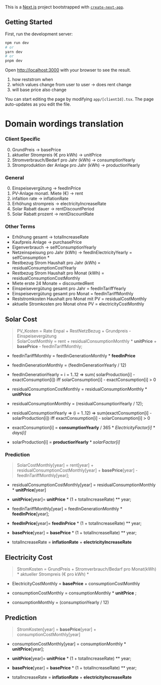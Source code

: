 This is a [Next.js](https://nextjs.org/) project bootstrapped with [`create-next-app`](https://github.com/vercel/next.js/tree/canary/packages/create-next-app).

## Getting Started

First, run the development server:

```bash
npm run dev
# or
yarn dev
# or
pnpm dev
```

Open [http://localhost:3000](http://localhost:3000) with your browser to see the result.

1. how reststrom when
2. which values change from user to user -> does rent change
3. will base price also change


You can start editing the page by modifying `app/[clientId].tsx`. The page auto-updates as you edit the file.

# Domain wordings translation
### Client Specific
0. GrundPreis -> basePrice 
1. aktueller Strompreis (€ pro kWh) -> unitPrice
2. Stromverbrauch/Bedarf  pro Jahr (kWh) -> consumptionYearly
3. Stromproduktion der Anlage pro Jahr (kWh) -> productionYearly

### General
0. Einspeisevergütung -> feedInPrice
1. PV-Anlage monatl. Miete (€) -> rent
2. infaltion rate -> inflationRate
3. Erhöhung strompreis -> electricityIncreaseRate
4. Solar Rabatt dauer -> rentDiscountPeriod
5. Solar Rabatt prozent -> rentDiscountRate

### Other Terms

- Erhöhung gesamt -> totalIncreaseRate
- Kaufpreis Anlage -> purchasePrice
- Eigenverbrauch -> selfConsumptionYearly
- Netzeinspeisung pro Jahr (kWh) -> feedInElectricityYearly = selfConsumption * 
- Restbezug Strom Haushalt pro Jahr (kWh) = residualConsumptionCostYearly
- Restbezug Strom Haushalt pro Monat (kWh) = residualConsumptionCostMonthly
- Miete erste 24 Monate = discountedRent
- Einspeisevergütung gesamt pro Jahr = feedInTariffYearly
- Einspeisevergütung gesamt pro Monat = feedInTariffMonthly
- Reststromkosten Haushalt pro Monat mit PV = residualCostMonthly
- aktuelle Stromkosten pro Monat ohne PV = electricityCostMonthly

## Solar Cost

> PV_Kosten        = Rate Enpal + RestNetzBezug                                     + Grundpreis    - Einspeisevergütung \
> SolarCostMonthly = rent       + residualConsumptionMonthly * **unitPrice**        + **basePrice** - feedInTariffMonthly;

- feedInTariffMonthly = feedInGenerationMonthly   * **feedInPrice**
- feedInGenerationMonthly = (feedInGenerationYearly / 12) 
- feedInGenerationYearly = i = 1..12 => sum( solarProduction[i] - exactConsumption[i]) iff solarConsumption[i] - exactConsumption[i] > 0

- residualConsumptionCostMonthly = residualConsumptionMonthly  * **unitPrice** 
- residualConsumptionMonthly = (residualConsumptionYearly / 12);
- residualConsumptionYearly => (i = 1..12) => sum(exactConsumption[i] - solarProduction[i]) iff exactConsumption[i] - solarConsumption[i] > 0 

- exactConsumption[i] = **consumptionYearly** / 365 * *ElectricityFactor[i]* * *days[i]*
- solarProduction[i]  = **productionYearly** * *solarFactor[i]*

### Prediction

> SolarCostMonthly[year] = rent[year] + residualConsumptionCostMonthly[year]  + **basePrice**[year] - feedInTariffMonthly[year];

- residualConsumptionCostMonthly[year] = residualConsumptionMonthly  * **unitPrice**[year]
- **unitPrice**[year]= **unitPrice** * (1 + totalIncreaseRate) ** year;

- feedInTariffMonthly[year] = feedInGenerationMonthly   * **feedInPrice**[year];
- **feedInPrice**[year]= **feedInPrice** * (1 + totalIncreaseRate) ** year;

- **basePrice**[year] = **basePrice** * (1 + totalIncreaseRate) ** year;
 
- totalIncreaseRate = **inflationRate** + **electricityIncreaseRate**
## Electricity Cost

> StromKosten = GrundPreis    + Stromverbrauch/Bedarf  pro Monat(kWh) * aktueller Strompreis (€ pro kWh) * 

- ElectricityCostMonthly = **basePrice** + consumptionCostMonthly

- consumptionCostMonthly = consumptionMonthly * **unitPrice** ;
- consumptionMonthly = (consumptionYearly / 12) 


## Prediction
> StromKosten[year] = **basePrice**[year] + consumptionCostMonthly[year]

- consumptionCostMonthly[year] = consumptionMonthly * **unitPrice**[year];
- **unitPrice**[year]= **unitPrice** * (1 + totalIncreaseRate) ** year;

- **basePrice**[year] = **basePrice** * (1 + totalIncreaseRate) ** year;
- totalIncreaseRate = **inflationRate** + **electricityIncreaseRate**

